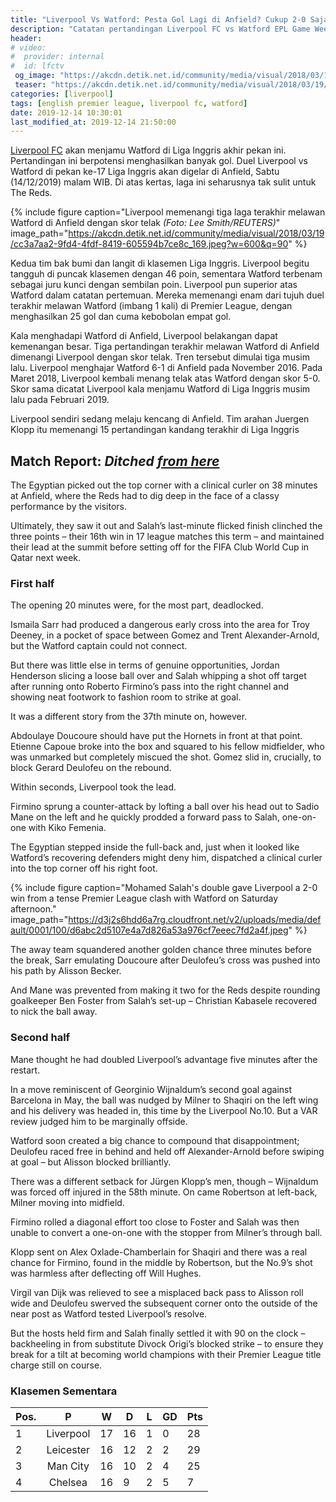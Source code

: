 ```yaml
---
title: "Liverpool Vs Watford: Pesta Gol Lagi di Anfield? Cukup 2-0 Saja"
description: "Catatan pertandingan Liverpool FC vs Watford EPL Game Week 17, Salah nyekor 2 gol"
header:
# video:
#  provider: internal
#  id: lfctv
 og_image: "https://akcdn.detik.net.id/community/media/visual/2018/03/19/cc3a7aa2-9fd4-4fdf-8419-605594b7ce8c_169.jpeg?w=600&q=90"
 teaser: "https://akcdn.detik.net.id/community/media/visual/2018/03/19/cc3a7aa2-9fd4-4fdf-8419-605594b7ce8c_169.jpeg?w=320&q=80"
categories: [liverpool]
tags: [english premier league, liverpool fc, watford]
date: 2019-12-14 10:30:01
last_modified_at: 2019-12-14 21:50:00
---
```

[Liverpool FC](/streaming/catatan-tanding-liverpool-fc-dan-streaming/) akan menjamu Watford di Liga Inggris akhir pekan ini. Pertandingan ini berpotensi menghasilkan banyak gol. Duel Liverpool vs Watford di pekan ke-17 Liga Inggris akan digelar di Anfield, Sabtu (14/12/2019) malam WIB. Di atas kertas, laga ini seharusnya tak sulit untuk The Reds.

{% include figure caption="Liverpool memenangi tiga laga terakhir melawan Watford di Anfield dengan skor telak _(Foto: Lee Smith/REUTERS)_" image_path="https://akcdn.detik.net.id/community/media/visual/2018/03/19/cc3a7aa2-9fd4-4fdf-8419-605594b7ce8c_169.jpeg?w=600&q=90" %}

Kedua tim bak bumi dan langit di klasemen Liga Inggris. Liverpool begitu tangguh di puncak klasemen dengan 46 poin, sementara Watford terbenam sebagai juru kunci dengan sembilan poin. Liverpool pun superior atas Watford dalam catatan pertemuan. Mereka memenangi enam dari tujuh duel terakhir melawan Watford (imbang 1 kali) di Premier League, dengan menghasilkan 25 gol dan cuma kebobolan empat gol.

Kala menghadapi Watford di Anfield, Liverpool belakangan dapat kemenangan besar. Tiga pertandingan terakhir melawan Watford di Anfield dimenangi Liverpool dengan skor telak. Tren tersebut dimulai tiga musim lalu. Liverpool menghajar Watford 6-1 di Anfield pada November 2016. Pada Maret 2018, Liverpool kembali menang telak atas Watford dengan skor 5-0. Skor sama dicatat Liverpool kala menjamu Watford di Liga Inggris musim lalu pada Februari 2019.

Liverpool sendiri sedang melaju kencang di Anfield. Tim arahan Juergen Klopp itu memenangi 15 pertandingan kandang terakhir di Liga Inggris

## Match Report: _Ditched [from here](https://www.liverpoolfc.com/news/first-team/378067-match-report-liverpool-watford-premier-league)_

The Egyptian picked out the top corner with a clinical curler on 38 minutes at Anfield, where the Reds had to dig deep in the face of a classy performance by the visitors.

Ultimately, they saw it out and Salah’s last-minute flicked finish clinched the three points – their 16th win in 17 league matches this term – and maintained their lead at the summit before setting off for the FIFA Club World Cup in Qatar next week.

### First half

The opening 20 minutes were, for the most part, deadlocked.

Ismaila Sarr had produced a dangerous early cross into the area for Troy Deeney, in a pocket of space between Gomez and Trent Alexander-Arnold, but the Watford captain could not connect.

But there was little else in terms of genuine opportunities, Jordan Henderson slicing a loose ball over and Salah whipping a shot off target after running onto Roberto Firmino’s pass into the right channel and showing neat footwork to fashion room to strike at goal.

It was a different story from the 37th minute on, however.

Abdoulaye Doucoure should have put the Hornets in front at that point. Etienne Capoue broke into the box and squared to his fellow midfielder, who was unmarked but completely miscued the shot. Gomez slid in, crucially, to block Gerard Deulofeu on the rebound.

Within seconds, Liverpool took the lead.

Firmino sprung a counter-attack by lofting a ball over his head out to Sadio Mane on the left and he quickly prodded a forward pass to Salah, one-on-one with Kiko Femenia.

The Egyptian stepped inside the full-back and, just when it looked like Watford’s recovering defenders might deny him, dispatched a clinical curler into the top corner off his right foot.

{% include figure caption="Mohamed Salah's double gave Liverpool a 2-0 win from a tense Premier League clash with Watford on Saturday afternoon." image_path="https://d3j2s6hdd6a7rg.cloudfront.net/v2/uploads/media/default/0001/100/d6abc2d5107e4a7d826a53a976cf7eeec7fd2a4f.jpeg" %}

The away team squandered another golden chance three minutes before the break, Sarr emulating Doucoure after Deulofeu’s cross was pushed into his path by Alisson Becker.

And Mane was prevented from making it two for the Reds despite rounding goalkeeper Ben Foster from Salah’s set-up – Christian Kabasele recovered to nick the ball away.

### Second half

Mane thought he had doubled Liverpool’s advantage five minutes after the restart.

In a move reminiscent of Georginio Wijnaldum’s second goal against Barcelona in May, the ball was nudged by Milner to Shaqiri on the left wing and his delivery was headed in, this time by the Liverpool No.10. But a VAR review judged him to be marginally offside.

Watford soon created a big chance to compound that disappointment; Deulofeu raced free in behind and held off Alexander-Arnold before swiping at goal – but Alisson blocked brilliantly.

There was a different setback for Jürgen Klopp’s men, though – Wijnaldum was forced off injured in the 58th minute. On came Robertson at left-back, Milner moving into midfield.

Firmino rolled a diagonal effort too close to Foster and Salah was then unable to convert a one-on-one with the stopper from Milner’s through ball.

Klopp sent on Alex Oxlade-Chamberlain for Shaqiri and there was a real chance for Firmino, found in the middle by Robertson, but the No.9’s shot was harmless after deflecting off Will Hughes.

Virgil van Dijk was relieved to see a misplaced back pass to Alisson roll wide and Deulofeu swerved the subsequent corner onto the outside of the near post as Watford tested Liverpool’s resolve.

But the hosts held firm and Salah finally settled it with 90 on the clock – backheeling in from substitute Divock Origi’s blocked strike – to ensure they break for a tilt at becoming world champions with their Premier League title charge still on course.

### Klasemen Sementara

Pos.|P|W|D|L|GD|Pts
---|:---:|---|---|---|---|---
1|Liverpool|17|16|1|0|28|49
2|Leicester|16|12|2|2|29|38
3|Man City|16|10|2|4|25|32
4|Chelsea|16|9|2|5|7|29

